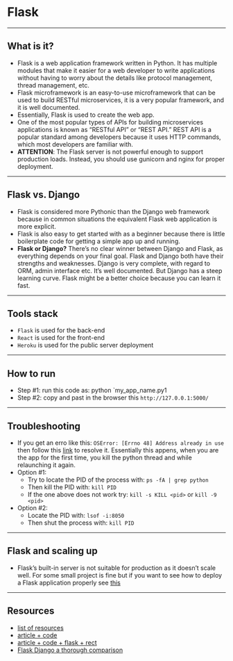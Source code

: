 # Flask
***

## What is it?
- Flask is a web application framework written in Python. It has multiple modules that make it easier for a web developer to write applications without having to worry about the details like protocol management, thread management, etc.
- Flask microframework is an easy-to-use microframework that can be used to build RESTful microservices, it is a very popular framework, and it is well documented.
- Essentially, Flask is used to create the web app.
- One of the most popular types of APIs for building microservices applications is known as “RESTful API” or “REST API.” REST API is a popular standard among developers because it uses HTTP commands, which most developers are familiar with.
- **ATTENTION**: The Flask server is not powerful enough to support production loads. Instead, you should use gunicorn and nginx for proper deployment.
***

## Flask vs. Django
- Flask is considered more Pythonic than the Django web framework because in common situations the equivalent Flask web application is more explicit.
- Flask is also easy to get started with as a beginner because there is little boilerplate code for getting a simple app up and running.
- **Flask or Django?** There’s no clear winner between Django and Flask, as everything depends on your final goal. Flask and Django both have their strengths and weaknesses. Django is very complete, with regard to ORM, admin interface etc. It’s well documented. But Django has a steep learning curve. Flask might be a better choice because you can learn it fast.
***

## Tools stack
- `Flask` is used for the back-end
- `React` is used for the front-end
- `Heroku` is used for the public server deployment
***

## How to run
- Step #1: run this code as: python `my_app_name.py1
- Step #2: copy and past in the browser this `http://127.0.0.1:5000/`
***

## Troubleshooting
- If you get an erro like this: `OSError: [Errno 48] Address already in use` then follow this [link](https://ishaileshmishra.medium.com/the-python-flask-problem-socket-error-errno-48-address-already-in-use-4d074847587e) to resolve it. Essentially this appens, when you are the app for the first time, you kill the python thread and while relaunching it again.
- Option #1:
   - Try to locate the PID of the process with: `ps -fA | grep python`
   - Then kill the PID with: `kill PID`
   - If the one above does not work try: `kill -s KILL <pid>` or `kill -9 <pid>`
- Option #2:
   - Locate the PID with: `lsof -i:8050`
   -  Then shut the process with: `kill PID`
***

## Flask and scaling up
- Flask’s built-in server is not suitable for production as it doesn’t scale well. For some small project is fine but if you want to see how to deploy a Flask application properly see [this](https://flask.palletsprojects.com/en/1.1.x/deploying/)
***

## Resources
- [list of resources](https://www.fullstackpython.com/flask.html)
- [article + code](https://towardsdatascience.com/model-deployment-using-flask-c5dcbb6499c9)
- [article + code + flask + rect](https://towardsdatascience.com/build-deploy-a-react-flask-app-47a89a5d17d9)
- [Flask Django a thorough comparison](https://codesource.io/flask-vs-django-an-in-depth-comparison/)
 
